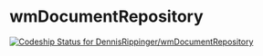# wmDocumentRepository

[ ![Codeship Status for DennisRippinger/wmDocumentRepository](https://codeship.com/projects/57d91f40-d41b-0133-ae32-1e4d5c815c8f/status?branch=master)](https://codeship.com/projects/142343)
